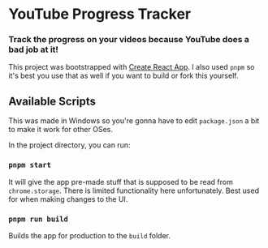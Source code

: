# YouTube Progress Tracker

### Track the progress on your videos because YouTube does a bad job at it!

This project was bootstrapped with [Create React App](https://github.com/facebook/create-react-app). I also used `pnpm` so it's best you use that as well if you want to build or fork this yourself.

## Available Scripts

This was made in Windows so you're gonna have to edit `package.json` a bit to make it work for other OSes.

In the project directory, you can run:

### `pnpm start`

It will give the app pre-made stuff that is supposed to be read from `chrome.storage`. There is limited functionality here unfortunately. Best used for when making changes to the UI.


### `pnpm run build`

Builds the app for production to the `build` folder.


